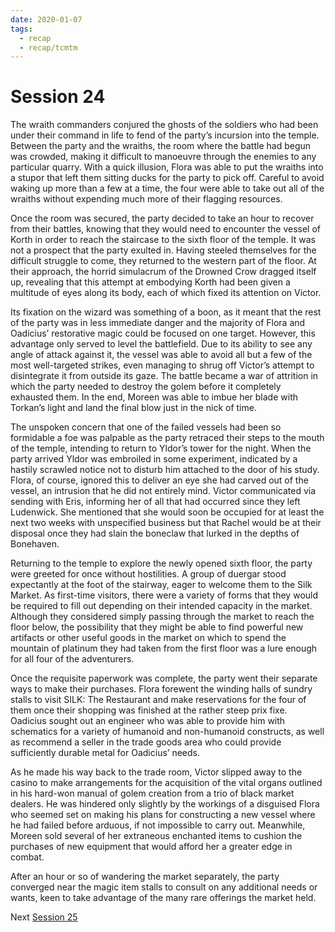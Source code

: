 ```yaml
---
date: 2020-01-07
tags:
  - recap
  - recap/tcmtm
---
```

# Session 24

The wraith commanders conjured the ghosts of the soldiers who had been under their command in life to fend of the party’s incursion into the temple. Between the party and the wraiths, the room where the battle had begun was crowded, making it difficult to manoeuvre through the enemies to any particular quarry. With a quick illusion, Flora was able to put the wraiths into a stupor that left them sitting ducks for the party to pick off. Careful to avoid waking up more than a few at a time, the four were able to take out all of the wraiths without expending much more of their flagging resources.

Once the room was secured, the party decided to take an hour to recover from their battles, knowing that they would need to encounter the vessel of Korth in order to reach the staircase to the sixth floor of the temple. It was not a prospect that the party exulted in. Having steeled themselves for the difficult struggle to come, they returned to the western part of the floor. At their approach, the horrid simulacrum of the Drowned Crow dragged itself up, revealing that this attempt at embodying Korth had been given a multitude of eyes along its body, each of which fixed its attention on Victor.

Its fixation on the wizard was something of a boon, as it meant that the rest of the party was in less immediate danger and the majority of Flora and Oadicius’ restorative magic could be focused on one target. However, this advantage only served to level the battlefield. Due to its ability to see any angle of attack against it, the vessel was able to avoid all but a few of the most well-targeted strikes, even managing to shrug off Victor’s attempt to disintegrate it from outside its gaze. The battle became a war of attrition in which the party needed to destroy the golem before it completely exhausted them. In the end, Moreen was able to imbue her blade with Torkan’s light and land the final blow just in the nick of time.

The unspoken concern that one of the failed vessels had been so formidable a foe was palpable as the party retraced their steps to the mouth of the temple, intending to return to Yldor’s tower for the night. When the party arrived Yldor was embroiled in some experiment, indicated by a hastily scrawled notice not to disturb him attached to the door of his study. Flora, of course, ignored this to deliver an eye she had carved out of the vessel, an intrusion that he did not entirely mind. Victor communicated via sending with Eris, informing her of all that had occurred since they left Ludenwick. She mentioned that she would soon be occupied for at least the next two weeks with unspecified business but that Rachel would be at their disposal once they had slain the boneclaw that lurked in the depths of Bonehaven.

Returning to the temple to explore the newly opened sixth floor, the party were greeted for once without hostilities. A group of duergar stood expectantly at the foot of the stairway, eager to welcome them to the Silk Market. As first-time visitors, there were a variety of forms that they would be required to fill out depending on their intended capacity in the market. Although they considered simply passing through the market to reach the floor below, the possibility that they might be able to find powerful new artifacts or other useful goods in the market on which to spend the mountain of platinum they had taken from the first floor was a lure enough for all four of the adventurers.

Once the requisite paperwork was complete, the party went their separate ways to make their purchases. Flora forewent the winding halls of sundry stalls to visit SILK: The Restaurant and make reservations for the four of them once their shopping was finished at the rather steep prix fixe. Oadicius sought out an engineer who was able to provide him with schematics for a variety of humanoid and non-humanoid constructs, as well as recommend a seller in the trade goods area who could provide sufficiently durable metal for Oadicius’ needs.

As he made his way back to the trade room, Victor slipped away to the casino to make arrangements for the acquisition of the vital organs outlined in his hard-won manual of golem creation from a trio of black market dealers. He was hindered only slightly by the workings of a disguised Flora who seemed set on making his plans for constructing a new vessel where he had failed before arduous, if not impossible to carry out. Meanwhile, Moreen sold several of her extraneous enchanted items to cushion the purchases of new equipment that would afford her a greater edge in combat.

After an hour or so of wandering the market separately, the party converged near the magic item stalls to consult on any additional needs or wants, keen to take advantage of the many rare offerings the market held.

Next
[Session 25](Recaps/Through%20Caverns%20Measureless%20to%20Man/Session%2025.md)